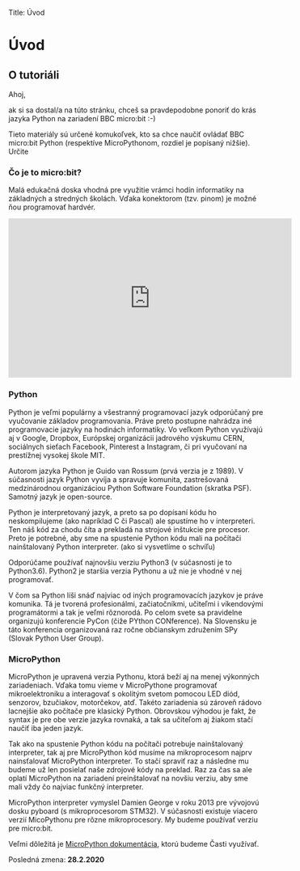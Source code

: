 Title:   Úvod

# Úvod
## O tutoriáli

Ahoj,

ak si sa dostal/a na túto stránku, chceš sa pravdepodobne ponoriť do krás jazyka Python na zariadení BBC micro:bit :-)

Tieto materiály sú určené komukoľvek, kto sa chce naučiť ovládať BBC micro:bit Python (respektíve MicroPythonom, rozdiel je popísaný nižšie).
Určite 

### Čo je to micro:bit?

Malá edukačná doska vhodná pre využitie vrámci hodín informatiky na základných a stredných školách. Vďaka konektorom (tzv. pinom) je možné ňou programovať hardvér.


<iframe width="560" height="315" src="https://www.youtube.com/embed/gHa1Knk4V4Y" frameborder="0" allow="accelerometer; autoplay; encrypted-media; gyroscope; picture-in-picture" allowfullscreen></iframe>


### Python

Python je veľmi populárny a všestranný programovací jazyk odporúčaný pre vyučovanie základov programovania. Práve preto postupne nahrádza iné programovacie jazyky na hodinách informatiky. Vo veľkom Python využívajú aj v Google, Dropbox, Európskej organizácii jadrového výskumu CERN, sociálnych sieťach Facebook, Pinterest a Instagram, či pri vyučovaní na prestížnej vysokej škole MIT.

Autorom jazyka Python je Guido van Rossum (prvá verzia je z 1989). V súčasnosti jazyk Python vyvíja a spravuje komunita, zastrešovaná medzinárodnou organizáciou Python Software Foundation (skratka PSF). Samotný jazyk je open-source.

Python je interpretovaný jazyk, a preto sa po dopísaní kódu ho neskompilujeme (ako napríklad C či Pascal) ale spustíme ho v interpreteri. Ten náš kód za chodu číta a prekladá na strojové inštukcie pre procesor. Preto je potrebné, aby sme na spustenie Python kódu mali na počítači nainštalovaný Python interpreter. (ako si vysvetlíme o schvíľu)

Odporúčame používať najnovšiu verziu Python3 (v súčasnosti je to Python3.6). Python2 je staršia verzia Pythonu a už nie je vhodné v nej programovať.

V čom sa Python líši snáď najviac od iných programovacích jazykov je práve komunika. Tá je tvorená profesionálmi, začiatočníkmi, učiteľmi i víkendovými programátormi a tak je veľmi rôznorodá. Po celom svete sa pravidelne organizujú konferencie PyCon (čiže PYthon CONference). Na Slovensku je táto konferencia organizovaná raz ročne občianskym združením SPy (Slovak Python User Group).


### MicroPython

MicroPython je upravená verzia Pythonu, ktorá beží aj na menej výkonných zariadeniach. Vďaka tomu vieme v MicroPythone programovať mikroelektroniku a interagovať s okolitým svetom pomocou LED diód, senzorov, bzučiakov, motorčekov, atď. Takéto zariadenia sú zároveň rádovo lacnejšie ako počítače pre klasický Python. Obrovskou výhodou je fakt, že syntax je pre obe verzie jazyka rovnaká, a tak sa učiteľom aj žiakom stačí naučiť iba jeden jazyk.

Tak ako na spustenie Python kódu na počítači potrebuje nainštalovaný interpreter, tak aj pre MicroPython kód musíme na mikroprocesom najprv nainsťalovať MicroPython interpreter. To stačí spraviť raz a následne mu budeme už len posielať naše zdrojové kódy na preklad. Raz za čas sa ale oplatí MicroPython na zariadení preinštalovať na novšiu verziu, aby sme mali vždy čo najviac funkčný interpreter.

MicroPython interpreter vymyslel Damien George v roku 2013 pre vývojovú dosku pyboard (s mikroprocesorom STM32). V súčasnosti existuje viacero verzií MicoPythonu pre rôzne mikroprocesory. My budeme používať verziu pre micro:bit.

Veľmi dôležitá je [MicroPython dokumentácia](http://microbit-micropython.readthedocs.io), ktorú budeme Časti využívať.


Posledná zmena: **28.2.2020**